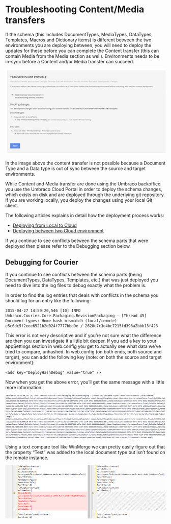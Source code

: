 # Troubleshooting Content/Media transfers 

If the schema (this includes DocumentTypes, MediaTypes, DataTypes, Templates, Macros and Dictionary items) is different between the two environments you are deploying between, you will need to deploy the updates for these before you can complete the Content transfer (this can contain Media from the Media section as well). Environments needs to be in-sync before a Content and/or Media transfer can succeed.

![Schema Mismatch - Courier](images/schema-issues-courier.png)

In the image above the content transfer is not possible because a Document Type and a Data type is out of sync between the source and target environments. 

While Content and Media transfer are done using the Umbraco backoffice you use the Umbraco Cloud Portal in order to deploy the schema changes, which exists on disk and are deployed through the underlying git repository. If you are working locally, you deploy the changes using your local Git client.

The following articles explains in detail how the deployment process works:

* [Deploying from Local to Cloud](https://our.umbraco.org/documentation/Umbraco-Cloud/Deployment/Local-to-Cloud/)
* [Deploying between two Cloud environment](https://our.umbraco.org/documentation/Umbraco-Cloud/Deployment/Cloud-to-Cloud/)

If you continue to see conflicts between the schema parts that were deployed then please refer to the Debugging section below.

## Debugging for Courier

If you continue to see conflicts between the schema parts (being DocumentTypes, DataTypes, Templates, etc.) that was just deployed you need to dive into the log files to debug exactly what the problem is.

In order to find the log entries that deals with conflicts in the schema you should log for an entry like the following:


    2015-04-27 14:59:20,546 [10] INFO  Umbraco.Courier.Core.Packaging.RevisionPackaging - [Thread 45] Document types: Home hash-mismatch (local/remote) e5c6dc5f2eee6521b2d024f7777bbd9e / 2628e7c3e4bc7215fd398a2bbb13f423

This error is not very descriptive and if you’re not sure what the difference are then you can investigate it a little bit deeper. If you add a key to your appSettings section in web.config you get to actually see what data we’ve tried to compare, unhashed.
In web.config (on both ends, both source and target), you can add the following key (note: on both the source and target environment):

    <add key="DeployHashDebug" value="true" />

Now when you get the above error, you’ll get the same message with a little more information:

![clone dialog](images/image07.png)

Using a text compare tool like WinMerge we can pretty easily figure out that the property “Test” was added to the local document type but isn’t found on the remote instance.

![clone dialog](images/image00.png)